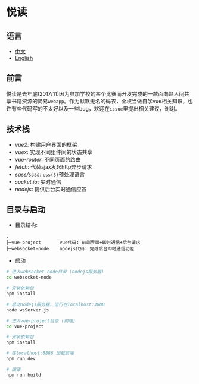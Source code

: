 悦读
===

语言
---
- [中文](./readme_zh.md)
- [English](./readme.md)

前言
---
悦读是去年底(2017/11)因为参加学校的某个比赛而开发完成的一款面向熟人间共享书籍资源的简易`webapp`。作为默默无名的码农，全权当做自学vue相关知识，也许有些代码写的不太好以及一些bug，欢迎在`issue`里提出相关建议，谢谢。


技术栈
---
- _vue2_: 构建用户界面的框架
- _vuex_: 实现不同组件间的状态共享
- _vue-router_: 不同页面的路由
- _fetch_: 代替ajax发起http异步请求
- _sass/scss_: `css(3)`预处理语言
- _socket.io_: 实时通信
- _nodejs_: 提供后台实时通信应答


目录与启动
---
- 目录结构: 
```
.
├─vue-project       vue代码: 前端界面+即时通信+后台请求
├─websocket-node    nodejs代码: 完成后台即时通信功能
```
- 启动
```bash
# 进入websocket-node目录 (nodejs服务器)
cd websocket-node

# 安装依赖包
npm install

# 启动nodejs服务器，运行在localhost:3000
node wsServer.js

# 进入vue-project目录 (前端)
cd vue-project

# 安装依赖包
npm install

# 在localhost:8888 加载前端
npm run dev

# 编译
npm run build

```

